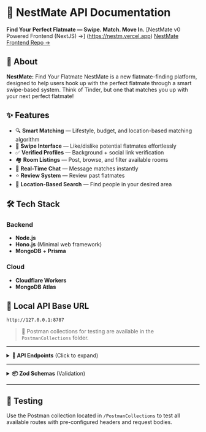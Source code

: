 
# 🏡 NestMate API Documentation

**Find Your Perfect Flatmate — Swipe. Match. Move In.**
[NestMate v0 Powered Frontend (NextJS) →] (https://nestm.vercel.app)
[NestMate Frontend Repo →](https://github.com/kev0-4/Nestmate-Frontend)


## 📌 About

**NestMate:** Find Your Flatmate  NestMate is a new flatmate-finding platform, designed to help users hook up with the perfect flatmate through a smart swipe-based system. Think of Tinder, but one that matches you up with your next perfect flatmate!


## ✨ Features

* 🔍 **Smart Matching** — Lifestyle, budget, and location-based matching algorithm
* 👥 **Swipe Interface** — Like/dislike potential flatmates effortlessly
* ✅ **Verified Profiles** — Background + social link verification
* 🏘️ **Room Listings** — Post, browse, and filter available rooms
* 💬 **Real-Time Chat** — Message matches instantly
* ⭐ **Review System** — Review past flatmates
* 📍 **Location-Based Search** — Find people in your desired area



## 🛠️ Tech Stack

### Backend

* **Node.js**
* **Hono.js** (Minimal web framework)
* **MongoDB** + **Prisma**

### Cloud

* **Cloudflare Workers**
* **MongoDB Atlas**



## 🚀 Local API Base URL

```
http://127.0.0.1:8787
```

> 🧪 Postman collections for testing are available in the `PostmanCollections` folder.

---

<details>
<summary><strong>📡 API Endpoints</strong> (Click to expand)</summary>

### 🔗 Matches

| Method | Endpoint            | Description                          |
| ------ | ------------------- | ------------------------------------ |
| `POST` | `/matches`          | Create a match between two users     |
| `GET`  | `/matches`          | Paginated matches for logged-in user |
| `GET`  | `/matches/:matchId` | Retrieve a match by ID               |
| `PUT`  | `/matches/:matchId` | Update status of a match             |
| `POST` | `/matches/filter`   | Filter matches based on preferences  |

---

### 🚩 Reports

| Method | Endpoint   | Description                  |
| ------ | ---------- | ---------------------------- |
| `POST` | `/reports` | Report a user for misconduct |

---

### 🏠 Rooms

| Method   | Endpoint                         | Description               |
| -------- | -------------------------------- | ------------------------- |
| `POST`   | `/rooms`                         | Create a new room listing |
| `GET`    | `/rooms`                         | Fetch paginated rooms     |
| `GET`    | `/rooms/:roomId`                 | Get details of a room     |
| `PUT`    | `/rooms/:roomId`                 | Update room details       |
| `DELETE` | `/rooms/:roomId`                 | Delete a room             |
| `POST`   | `/rooms/:roomId/photos`          | Upload room photos        |
| `DELETE` | `/rooms/:roomId/photos/:photoId` | Delete a room photo       |

---

### 👤 Users

| Method   | Endpoint                         | Description             |
| -------- | -------------------------------- | ----------------------- |
| `GET`    | `/users/:userId`                 | Get user profile        |
| `PUT`    | `/users/:userId`                 | Update user profile     |
| `DELETE` | `/users/:userId`                 | Delete user account     |
| `POST`   | `/users/:userId/profile-picture` | Upload profile picture  |
| `PUT`    | `/users/:userId/preferences`     | Update user preferences |
| `GET`    | `/users/:userId/preferences`     | Get user preferences    |

</details>

---

<details>
<summary><strong>📦 Zod Schemas</strong> (Validation)</summary>

### 📍 Matches

```ts
matchSchema: z.object({
  userId1: z.string(),
  userId2: z.string()
})

updateMatchStatusSchema: z.object({
  status: z.enum(["pending", "accepted", "rejected"])
})
```

---

### 🚩 Reports

```ts
reportSchema: z.object({
  reportedUserId: z.string(),
  reason: z.string().min(1).max(500)
})
```

---

### 🏠 Rooms

```ts
createRoomSchema: z.object({
  title: z.string().min(1).max(100),
  description: z.string().optional(),
  subLocality: z.string(),
  city: z.string(),
  state: z.string(),
  pincode: z.string(),
  rent: z.number().positive(),
  roomType: z.string(),
  amenities: z.string(),
  photosUrl: z.array(z.string()),
  availableFrom: z.string().transform((str) => new Date(str)),
})
```

---

### 👤 Users

```ts
updateUserSchema: z.object({
  firstName: z.string().optional(),
  lastName: z.string().optional(),
  phone: z.string().optional(),
  gender: z.enum(["male", "female", "other"]).optional(),
  dob: z.string().optional(),
  profilePictureUrl: z.string().url().optional(),
  socialMediaLinks: z.string().optional(),
  preferences: z.record(z.unknown()).optional()
})
```

</details>

---

## 🧪 Testing

Use the Postman collection located in `/PostmanCollections` to test all available routes with pre-configured headers and request bodies.

